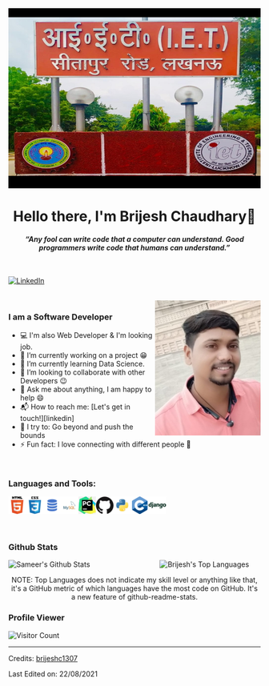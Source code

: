  <img align="center" width="100%" height="360px" alt="Image" src="https://github.com/brijeshc1307/brijeshc1307/blob/main/iet.jpeg" />
 <br>
 
<p>
  <h1 align="center"><b>Hello there, I'm Brijesh Chaudhary👋</b></h1>
</p>

<p>
  <h4 align="center"><b><i>“Any fool can write code that a computer can understand. Good programmers write code that humans can understand.”</i></b></h4>
</p>


<br>


<a href="https://www.linkedin.com/in/brijesh-chaudhary-2b8449171"><img src="https://img.shields.io/badge/linkedin-%230077B5.svg?&style=for-the-badge&logo=linkedin&logoColor=white" alt="LinkedIn" /></a>&nbsp;


</p>

<br>

<img align="right" height="270px" alt="Image" src="https://github.com/brijeshc1307/brijeshc1307/blob/main/bri.jpeg" />

### I am a Software Developer
- 💻 I'm also Web Developer & I'm looking job.
- 🔭 I’m currently working on a project :grin:
- 🌱 I’m currently learning Data Science.
- 👯 I’m looking to collaborate with other Developers :wink:
- 💬 Ask me about anything, I am happy to help :smile:
- 📬 How to reach me: [Let's get in touch!][linkedin]
- 🧗 I try to: Go beyond and push the bounds
- ⚡ Fun fact: I love connecting with different people :raised_hands:

<br>

### Languages and Tools: 

<img align="left" alt="HTML5" width="35px" src="https://raw.githubusercontent.com/github/explore/80688e429a7d4ef2fca1e82350fe8e3517d3494d/topics/html/html.png" />
<img align="left" alt="CSS3" width="35px" src="https://raw.githubusercontent.com/github/explore/80688e429a7d4ef2fca1e82350fe8e3517d3494d/topics/css/css.png" />
<img align="left" alt="SQL" width="35px" src="https://raw.githubusercontent.com/github/explore/80688e429a7d4ef2fca1e82350fe8e3517d3494d/topics/sql/sql.png" />
<img align="left" alt="MySQL" width="35px" src="https://raw.githubusercontent.com/github/explore/80688e429a7d4ef2fca1e82350fe8e3517d3494d/topics/mysql/mysql.png" />
<img align="left" alt="Pycharm" width="35px" src="https://github.com/brijeshc1307/brijeshc1307/blob/main/pycharm.png" />
<img align="left" alt="GitHub" width="35px" src="https://raw.githubusercontent.com/github/explore/78df643247d429f6cc873026c0622819ad797942/topics/github/github.png" />
<img align="left" alt="Python" width="35px" src="https://raw.githubusercontent.com/github/explore/80688e429a7d4ef2fca1e82350fe8e3517d3494d/topics/python/python.png" />
<img align="left" alt="Cpp" width="35px" src="https://raw.githubusercontent.com/github/explore/80688e429a7d4ef2fca1e82350fe8e3517d3494d/topics/cpp/cpp.png" />
<img align="left" alt="Django" width="35px" src="https://raw.githubusercontent.com/github/explore/80688e429a7d4ef2fca1e82350fe8e3517d3494d/topics/django/django.png" />

<br>
<br>
<br>
<br>



### Github Stats

<img align="left" src="https://github-readme-stats.vercel.app/api?username=brijeshc1307&&show_icons=true&include_all_commits=true&title_color=fff&icon_color=79ff97&text_color=efefef&bg_color=24292e" alt="Sameer's Github Stats" width="60%">
  
<img src="https://github-readme-stats.vercel.app/api/top-langs/?username=brijeshc1307&show_icons=true&hide_border=true&theme=radical" width="37%" alt="Brijesh's Top Languages">

<p align="center">
    NOTE: Top Languages does not indicate my skill level or anything like that, it's a GitHub metric of which languages have the most code on GitHub. It's a new feature of github-readme-stats.
</p>

### Profile Viewer

![Visitor Count](https://profile-counter.glitch.me/{brijeshc1307}/count.svg)


-----
Credits: [brijeshc1307](https://github.com/brijeshc1307)

Last Edited on: 22/08/2021





